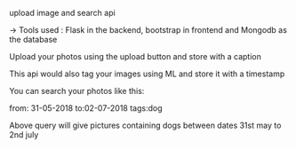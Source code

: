 upload image and search api

-> Tools used : Flask in the backend, bootstrap in frontend and Mongodb as the database

Upload your photos using the upload button and store with a caption

This api would also tag your images using ML and store it with a timestamp

You can search your photos like this:

from: 31-05-2018 to:02-07-2018 tags:dog

Above query will give pictures containing dogs between dates 31st may to 2nd july